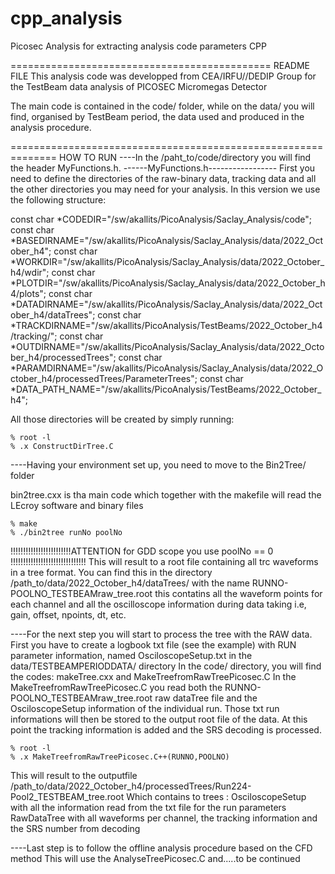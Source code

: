 # cpp_analysis
Picosec Analysis for extracting analysis code parameters CPP

=============================================
README FILE
This analysis code was developped from CEA/IRFU//DEDIP Group
for the TestBeam data analysis of PICOSEC Micromegas Detector

The main code is contained in the code/ folder,
while on the data/ you will find, organised by TestBeam period,
the data used and produced in the analysis procedure.


==============================================================
HOW TO RUN
----In the /paht_to/code/directory you will find the header MyFunctions.h.
------MyFunctions.h-----------------
First you need to define the directories of the raw-binary data, tracking data
and all the other directories you may need for your analysis.
In this version we use the following structure:


const char *CODEDIR="/sw/akallits/PicoAnalysis/Saclay_Analysis/code";
const char *BASEDIRNAME="/sw/akallits/PicoAnalysis/Saclay_Analysis/data/2022_October_h4";
const char *WORKDIR="/sw/akallits/PicoAnalysis/Saclay_Analysis/data/2022_October_h4/wdir";
const char *PLOTDIR="/sw/akallits/PicoAnalysis/Saclay_Analysis/data/2022_October_h4/plots";
const char *DATADIRNAME="/sw/akallits/PicoAnalysis/Saclay_Analysis/data/2022_October_h4/dataTrees";
const char *TRACKDIRNAME="/sw/akallits/PicoAnalysis/TestBeams/2022_October_h4/tracking/";
const char *OUTDIRNAME="/sw/akallits/PicoAnalysis/Saclay_Analysis/data/2022_October_h4/processedTrees";
const char *PARAMDIRNAME="/sw/akallits/PicoAnalysis/Saclay_Analysis/data/2022_October_h4/processedTrees/ParameterTrees";
const char *DATA_PATH_NAME="/sw/akallits/PicoAnalysis/TestBeams/2022_October_h4";


All those directories will be created by simply running:

    % root -l
    % .x ConstructDirTree.C
----Having your environment set up, you need to move to the Bin2Tree/ folder


bin2tree.cxx is tha main code which together with the makefile
will read the LEcroy software and binary files

    % make
    % ./bin2tree runNo poolNo


!!!!!!!!!!!!!!!!!!!!!!!!ATTENTION for GDD scope you use poolNo == 0 !!!!!!!!!!!!!!!!!!!!!!!!!!!!!!
This will result to a root file containing all trc waveforms in a tree format.
You can find this in the directory
/path_to/data/2022_October_h4/dataTrees/
with the name RUNNO-POOLNO_TESTBEAMraw_tree.root
this contatins all the waveform points for each channel and all the oscilloscope information during data taking
i.e, gain, offset, npoints, dt, etc.

----For the next step you will start to process the tree with the RAW data.
First you have to create a logbook txt file (see the example) with RUN parameter information,
named OsciloscopeSetup.txt in the data/TESTBEAMPERIODDATA/ directory
In the code/ directory, you will find the codes: makeTree.cxx and MakeTreefromRawTreePicosec.C
In the MakeTreefromRawTreePicosec.C you read both the RUNNO-POOLNO_TESTBEAMraw_tree.root raw dataTree file
and the OsciloscopeSetup information of the individual run.
Those txt run informations will then be stored to the output root file of the data.
At this point the tracking information is added and the SRS decoding is processed.

    % root -l  
    % .x MakeTreefromRawTreePicosec.C++(RUNNO,POOLNO)
This will result to the outputfile /path_to/data/2022_October_h4/processedTrees/Run224-Pool2_TESTBEAM_tree.root
Which contains to trees :
OsciloscopeSetup with all the information read from the txt file for the run parameters
RawDataTree with all waveforms per channel, the tracking information and the SRS number from decoding

----Last step is to follow the offline analysis procedure based on the CFD method
This will use the AnalyseTreePicosec.C and.....to be continued
